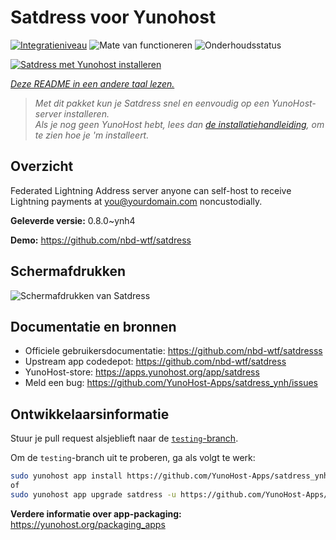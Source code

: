 <!--
NB: Deze README is automatisch gegenereerd door <https://github.com/YunoHost/apps/tree/master/tools/readme_generator>
Hij mag NIET handmatig aangepast worden.
-->

# Satdress voor Yunohost

[![Integratieniveau](https://apps.yunohost.org/badge/integration/satdress)](https://ci-apps.yunohost.org/ci/apps/satdress/)
![Mate van functioneren](https://apps.yunohost.org/badge/state/satdress)
![Onderhoudsstatus](https://apps.yunohost.org/badge/maintained/satdress)

[![Satdress met Yunohost installeren](https://install-app.yunohost.org/install-with-yunohost.svg)](https://install-app.yunohost.org/?app=satdress)

*[Deze README in een andere taal lezen.](./ALL_README.md)*

> *Met dit pakket kun je Satdress snel en eenvoudig op een YunoHost-server installeren.*  
> *Als je nog geen YunoHost hebt, lees dan [de installatiehandleiding](https://yunohost.org/install), om te zien hoe je 'm installeert.*

## Overzicht

Federated Lightning Address server anyone can self-host to receive Lightning payments at you@yourdomain.com noncustodially.


**Geleverde versie:** 0.8.0~ynh4

**Demo:** <https://github.com/nbd-wtf/satdress>

## Schermafdrukken

![Schermafdrukken van Satdress](./doc/screenshots/example.jpg)

## Documentatie en bronnen

- Officiele gebruikersdocumentatie: <https://github.com/nbd-wtf/satdresss>
- Upstream app codedepot: <https://github.com/nbd-wtf/satdress>
- YunoHost-store: <https://apps.yunohost.org/app/satdress>
- Meld een bug: <https://github.com/YunoHost-Apps/satdress_ynh/issues>

## Ontwikkelaarsinformatie

Stuur je pull request alsjeblieft naar de [`testing`-branch](https://github.com/YunoHost-Apps/satdress_ynh/tree/testing).

Om de `testing`-branch uit te proberen, ga als volgt te werk:

```bash
sudo yunohost app install https://github.com/YunoHost-Apps/satdress_ynh/tree/testing --debug
of
sudo yunohost app upgrade satdress -u https://github.com/YunoHost-Apps/satdress_ynh/tree/testing --debug
```

**Verdere informatie over app-packaging:** <https://yunohost.org/packaging_apps>
